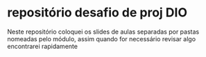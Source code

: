 # repositório desafio de proj DIO 
Neste repositório coloquei os slides de aulas separadas por pastas nomeadas pelo módulo, assim quando for necessário revisar algo encontrarei rapidamente 
